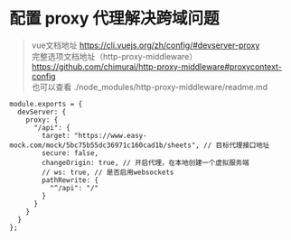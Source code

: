 
# 配置 proxy 代理解决跨域问题

> vue文档地址 https://cli.vuejs.org/zh/config/#devserver-proxy   
> 完整选项文档地址（http-proxy-middleware） https://github.com/chimurai/http-proxy-middleware#proxycontext-config   
> 也可以查看 ./node_modules/http-proxy-middleware/readme.md

```
module.exports = {
  devServer: {
    proxy: {
      "/api": {
        target: "https://www.easy-mock.com/mock/5bc75b55dc36971c160cad1b/sheets", // 目标代理接口地址
        secure: false,
        changeOrigin: true, // 开启代理，在本地创建一个虚拟服务端
        // ws: true, // 是否启用websockets
        pathRewrite: {
          "^/api": "/"
        }
      }
    }
  }
};
```